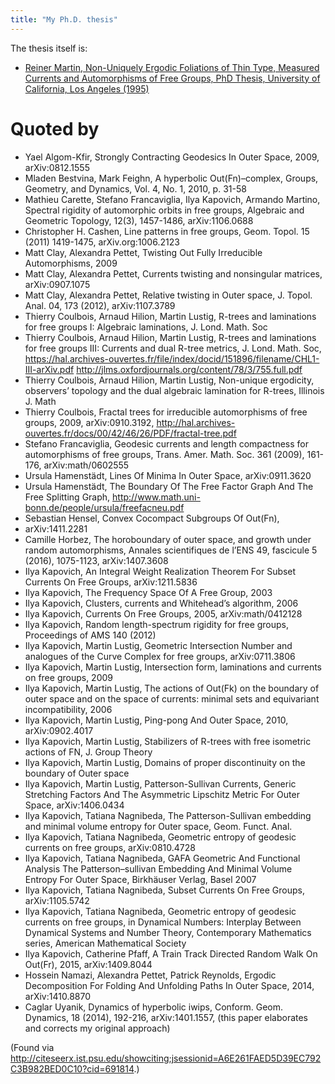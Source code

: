 ```yaml
---
title: "My Ph.D. thesis"
---
```


The thesis itself is:

- [Reiner Martin, Non-Uniquely Ergodic Foliations of Thin Type, Measured Currents and Automorphisms of Free Groups, PhD Thesis, University of California, Los Angeles (1995)](http://www.worldcat.org/title/non-uniquely-ergodic-foliations-of-thin-type-measured-currents-and-automorphisms-of-free-groups/oclc/34536057)

# Quoted by

- Yael Algom-Kfir, Strongly Contracting Geodesics In Outer Space, 2009, arXiv:0812.1555
- Mladen Bestvina, Mark Feighn, A hyperbolic Out(Fn)–complex, Groups, Geometry, and Dynamics, Vol. 4, No. 1, 2010, p. 31-58
- Mathieu Carette, Stefano Francaviglia, Ilya Kapovich, Armando Martino, Spectral rigidity of automorphic orbits in free groups, Algebraic and Geometric Topology, 12(3), 1457-1486, arXiv:1106.0688
- Christopher H. Cashen, Line patterns in free groups, Geom. Topol. 15 (2011) 1419-1475, arXiv.org:1006.2123
- Matt Clay, Alexandra Pettet, Twisting Out Fully Irreducible Automorphisms, 2009
- Matt Clay, Alexandra Pettet, Currents twisting and nonsingular matrices, arXiv:0907.1075
- Matt Clay, Alexandra Pettet, Relative twisting in Outer space, J. Topol. Anal. 04, 173 (2012), arXiv:1107.3789
- Thierry Coulbois, Arnaud Hilion, Martin Lustig, R-trees and laminations for free groups I: Algebraic laminations, J. Lond. Math. Soc
- Thierry Coulbois, Arnaud Hilion, Martin Lustig, R-trees and laminations for free groups III: Currents and dual R-tree metrics, J. Lond. Math. Soc, https://hal.archives-ouvertes.fr/file/index/docid/151896/filename/CHL1-III-arXiv.pdf http://jlms.oxfordjournals.org/content/78/3/755.full.pdf
- Thierry Coulbois, Arnaud Hilion, Martin Lustig, Non-unique ergodicity, observers’ topology and the dual algebraic lamination for R-trees, Illinois J. Math
- Thierry Coulbois, Fractal trees for irreducible automorphisms of free groups, 2009, arXiv:0910.3192, http://hal.archives-ouvertes.fr/docs/00/42/46/26/PDF/fractal-tree.pdf
- Stefano Francaviglia, Geodesic currents and length compactness for automorphisms of free groups, Trans. Amer. Math. Soc. 361 (2009), 161-176, arXiv:math/0602555
- Ursula Hamenstädt, Lines Of Minima In Outer Space, arXiv:0911.3620
- Ursula Hamenstädt, The Boundary Of The Free Factor Graph And The Free Splitting Graph, http://www.math.uni-bonn.de/people/ursula/freefacneu.pdf
- Sebastian Hensel, Convex Cocompact Subgroups Of Out(Fn),
- arXiv:1411.2281
- Camille Horbez, The horoboundary of outer space, and growth under random automorphisms, Annales scientifiques de l’ENS 49, fascicule 5 (2016), 1075-1123, arXiv:1407.3608
- Ilya Kapovich, An Integral Weight Realization Theorem For Subset Currents On Free Groups, arXiv:1211.5836
- Ilya Kapovich, The Frequency Space Of A Free Group, 2003
- Ilya Kapovich, Clusters, currents and Whitehead’s algorithm, 2006
- Ilya Kapovich, Currents On Free Groups, 2005, arXiv:math/0412128
- Ilya Kapovich, Random length-spectrum rigidity for free groups, Proceedings of AMS 140 (2012)
- Ilya Kapovich, Martin Lustig, Geometric Intersection Number and analogues of the Curve Complex for free groups, arXiv:0711.3806
- Ilya Kapovich, Martin Lustig, Intersection form, laminations and currents on free groups, 2009
- Ilya Kapovich, Martin Lustig, The actions of Out(Fk) on the boundary of outer space and on the space of currents: minimal sets and equivariant incompatibility, 2006
- Ilya Kapovich, Martin Lustig, Ping-pong And Outer Space, 2010, arXiv:0902.4017
- Ilya Kapovich, Martin Lustig, Stabilizers of R-trees with free isometric actions of FN, J. Group Theory
- Ilya Kapovich, Martin Lustig, Domains of proper discontinuity on the boundary of Outer space
- Ilya Kapovich, Martin Lustig, Patterson-Sullivan Currents, Generic Stretching Factors And The Asymmetric Lipschitz Metric For Outer Space, arXiv:1406.0434
- Ilya Kapovich, Tatiana Nagnibeda, The Patterson-Sullivan embedding and minimal volume entropy for Outer space, Geom. Funct. Anal.
- Ilya Kapovich, Tatiana Nagnibeda, Geometric entropy of geodesic currents on free groups, arXiv:0810.4728
- Ilya Kapovich, Tatiana Nagnibeda, GAFA Geometric And Functional Analysis The Patterson–sullivan Embedding And Minimal Volume Entropy For Outer Space, Birkhäuser Verlag, Basel 2007
- Ilya Kapovich, Tatiana Nagnibeda, Subset Currents On Free Groups, arXiv:1105.5742
- Ilya Kapovich, Tatiana Nagnibeda, Geometric entropy of geodesic currents on free groups, in Dynamical Numbers: Interplay Between Dynamical Systems and Number Theory, Contemporary Mathematics series, American Mathematical Society
- Ilya Kapovich, Catherine Pfaff, A Train Track Directed Random Walk On Out(Fr), 2015, arXiv:1409.8044
- Hossein Namazi, Alexandra Pettet, Patrick Reynolds, Ergodic Decomposition For Folding And Unfolding Paths In Outer Space, 2014, arXiv:1410.8870
- Caglar Uyanik, Dynamics of hyperbolic iwips, Conform. Geom. Dynamics, 18 (2014), 192-216, arXiv:1401.1557, (this paper elaborates and corrects my original approach)

(Found via http://citeseerx.ist.psu.edu/showciting;jsessionid=A6E261FAED5D39EC792C3B982BED0C10?cid=691814.)
